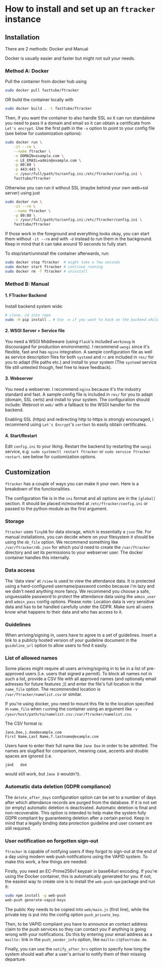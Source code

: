 How to install and set up an `ftracker` instance
================================================

## Installation

There are 2 methods: Docker and Manual

Docker is usually easier and faster but might not suit your needs.

### Method A: Docker

Pull the container from docker hub using

```bash
sudo docker pull fasttube/ftracker
```

OR build the container locally with

```bash
sudo docker build . -t fasttube/ftracker
```

Then, if you want the container to also handle SSL so it can run standalone you
need to pass it a domain and email so it can obtain a certificate from `Let's
encrypt`. Use the first path in the `-v` option to point to your config file
(see below for customization options):

```bash
sudo docker run \
	-it --rm \
	--name ftracker \
	-e DOMAIN=example.com \
	-e LE_EMAIL=admin@example.com \
	-p 80:80 \
	-p 443:443 \
	-v /your/full/path/to/config.ini:/etc/ftracker/config.ini \
	fasttube/ftracker
```

Otherwise you can run it without SSL (maybe behind your own web+ssl server)
using just

```bash
sudo docker run \
	-it --rm \
	--name ftracker \
	-p 80:80 \
	-v /your/full/path/to/config.ini:/etc/ftracker/config.ini \
	fasttube/ftracker
```

If those work in the foreground and everything looks okay, you can start them
without `-it --rm` and with `-d` instead to run them in the background. Keep in
mind that it can take around 10 seconds to fully start.

To stop/start/uninstall the container afterwards, run:

```bash
sudo docker stop ftracker  # might take a few seconds
sudo docker start ftracker # continue running
sudo docker rm -f ftracker # uninstall
```

### Method B: Manual

#### 1. FTracker Backend

Install backend system wide:
```bash
# clone, cd into repo
sudo -H pip install . # Use -e if you want to hack on the backend while installed.
```

#### 2. WSGI Server + Service file

You need a WSGI Middleware (using `Flask`'s included `werkzeug` is discouraged
for production environments). I recommend `uwsgi` since it's flexible, fast and
has `nginx` integration. A sample configuration file as well as service
description files for both `systemd` and `rc` are included in `res/` for you to
adapt (file paths etc.) and install to your system (The `systemd` service file
still untested though, feel free to leave feedback).

#### 3. Webserver

You need a webserver. I recommend `nginx` because it's the industry standard
and fast. A sample config file is included in `res/` for you to adapt (domain,
SSL certs) and install to your system. The configuration should include:
Webroot in `web/` with a fallback to the WSGI handler for the backend.

Enabling SSL (https) and redirecting http to https is strongly encouraged, i
recommend using `Let's Encrypt`'s `certbot` to easily obtain certificates.

#### 4. Start/Restart

Edit `config.ini` to your liking. Restart the backend by restarting the `uwsgi`
service, e.g. `sudo systemctl restart ftracker` or `sudo service ftracker
restart`. see below for customization options.

## Customization

`ftracker` has a couple of ways you can make it your own. Here is a breakdown
of the functionalities.

The configuration file is in the `ini` format and all options are in the
`[global]` section. It should be placed in/mounted at
`/etc/ftracker/config.ini` or passed to the python module as the first
argument.

### Storage

`ftracker` uses `TinyDB` for data storage, which is essentially a `json` file.
For manual installations, you can decide where on your filesystem it should be
using the `db_file` option. We recommend something like `/var/ftracker/db.json`
for which you'd need to create the `/var/ftracker` directory and set its
permissions to your webserver user. The docker container handles this
internally.

### Data access

The 'data view' at `/view` is used to view the attendance data. It is protected
using a hard-configured username/password combo because i'm lazy and we didn't
need anything more fancy. We recommend you choose a safe, unguessable password
to protect the attendance data using the `admin_user` and `admin_pass` config
options. Please note: Location data is very sensitive data and has to be
handled carefully under the GDPR. Make sure all users know what happens to
their data and who has access to it.

### Guidelines

When arriving/signing in, users have to agree to a set of guidelines. Insert
a link to a publicly hosted version of your guideline document in the
`guideline_url` option to allow users to find it easily.

### List of allowed names

Some places might require all users arriving/signing in to be in a list of
pre-approved users (i.e. users that signed a permit). To block all names not in
such a list, provide a CSV file with all approved names (and optionally email
adresses for future features ;)) and enter the file's full location in the
`name_file` option. The recommended location is `/var/ftracker/namelist.csv` or
similar.

If you're using docker, you need to mount this file to the location specified
in `name_file` when `run`ning the container using an argument like `-v
/your/host/path/to/namelist.csv:/var/ftracker/namelist.csv`.

The CSV format is:

```
Jane,Doe,j.doe@example.com
First Name,Last Name,f.lastname@example.com
```

Users have to enter their full name like `Jane Doe` in order to be admitted.
The names are slugified for comparison, meaning case, accents and double spaces
are ignored (i.e.

```
jänE   doé
```

would still work, but `Jane D` wouldn't).

### Automatic data deletion (GDPR compliance)

The `delete_after_days` configuration option can be set to a number of days
after which attendance records are purged from the database. If it is not set
(or empty) automatic deletion is deactivated. Automatic deletion is final and
non-recoverable. This option is intended to help make the system fully GDPR
compliant by guaranteeing deletion after a certain period. Keep in mind that a
legally binding data protection guideline and user consent are still required.

### User notification on forgotten sign-out

`ftracker` is capable of notifying users if they forgot to sign-out at the end
of a day using modern web push notifications using the VAPID system. To make
this work, a few things are needed:

Firstly, you need an EC-Prime256v1 keypair in base64url encoding. If you're
using the Docker container, this is automatically generated for you. If not,
the easiest way to create one is to install the `web-push` `npm` package and
run it:

```bash
sudo npm install -g web-push
web-push generate-vapid-keys
```

The public Key needs to be copied into `web/main.js` (first line), while the
private key is put into the config option `push_private_key`.

Then, to be VAPID compliant you have to announce an contact address claim to
the push services so they can contact you if anything is going wrong with your
notifications. Do this by entering your email address as a `mailto:` link in
the `push_sender_info` option, like `mailto:it@fasttube.de`.

Finally, you can use the `notify_after_hrs` option to specify how long the
system should wait after a user's arrival to notify them of their missing
departure.
